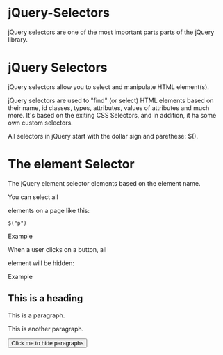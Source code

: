 # jQuery-Selectors
jQuery selectors are one of the most important parts parts of the jQuery library.

# jQuery Selectors
jQuery selectors allow you to select and manipulate HTML element(s).

jQuery selectors are used to "find" (or select) HTML elements based on their name, id classes, types, attributes, values of attributes and much more. It's based on the exiting CSS Selectors, and in addition, it ha some own  custom selectors.

All selectors in jQuery start with the dollar sign and parethese: $().

# The element Selector
The jQuery element selector elements based on the element name.

You can select all <p> elements on a page like this:

    $("p")

Example

When a user clicks on a button, all <p> element will be hidden:

Example

<!DOCTYPE html>
<html>
<head>
<script src="https://ajax.googleapis.com/ajax/libs/jquery/3.6.3/jquery.min.js"></script>
<script>
$(document).ready(function(){
  $("button").click(function(){
    $("p").hide();
  });
});
</script>
</head>
<body>

<h2>This is a heading</h2>

<p>This is a paragraph.</p>
<p>This is another paragraph.</p>

<button>Click me to hide paragraphs</button>

</body>
</html>